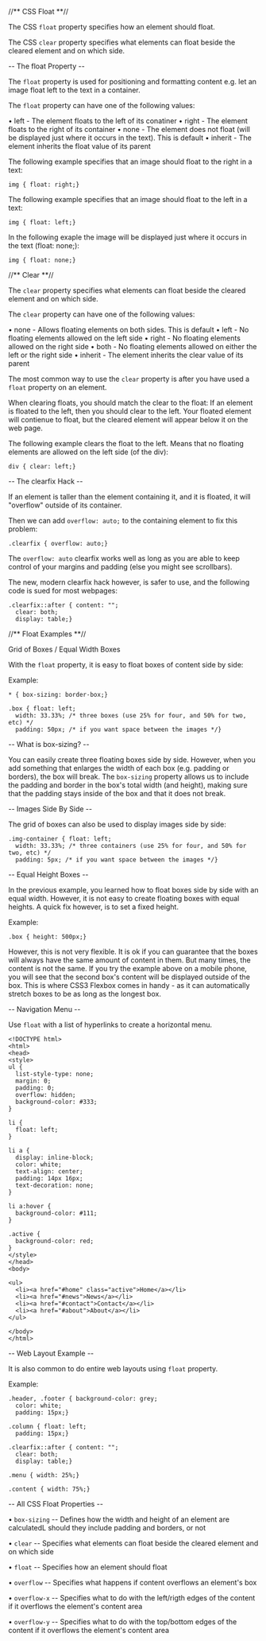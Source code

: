 //** CSS Float **//

The CSS `float` property specifies how an element should float.

The CSS `clear` property specifies what elements can float beside the cleared element and on which side.

-- The float Property --

The `float` property is used for positioning and formatting content e.g. let an image float left to the text in a container.

The `float` property can have one of the following values:

• left - The element floats to the left of its conatiner
• right - The element floats to the right of its container
• none - The element does not float (will be displayed just where it occurs in the text). This is default
• inherit - The element inherits the float value of its parent

The following example specifies that an image should float to the right in a text:

`img { float: right;}`

The following example specifies that an image should float to the left in a text:

`img { float: left;}`

In the following exaple the image will be displayed just where it occurs in the text (float: none;):

`img { float: none;}`

//** Clear **//

The `clear` property specifies what elements can float beside the cleared element and on which side.

The `clear` property can have one of the following values:

• none - Allows floating elements on both sides. This is default
• left - No floating elements allowed on the left side
• right - No floating elements allowed on the right side
• both - No floating elements allowed on either the left or the right side
• inherit - The element inherits the clear value of its parent

The most common way to use the `clear` property is after you have used a `float` property on an element.

When clearing floats, you should match the clear to the float: If an element is floated to the left, then you should clear to the left. Your floated element will contienue to float, but the cleared element will appear below it on the web page.

The following example clears the float to the left. Means that no floating elements are allowed on the left side (of the div):

`div { clear: left;}`

-- The clearfix Hack --

If an element is taller than the element containing it, and it is floated, it will "overflow" outside of its container.

Then we can add `overflow: auto;` to the containing element to fix this problem:

`.clearfix { overflow: auto;}`

The `overflow: auto` clearfix works well as long as you are able to keep control of your margins and padding (else you might see scrollbars).

The new, modern clearfix hack however, is safer to use, and the following code is sued for most webpages:

```
.clearfix::after { content: "";  
  clear: both;  
  display: table;}
```

//** Float Examples **//

Grid of Boxes / Equal Width Boxes

With the `float` property, it is easy to float boxes of content side by side:

Example:

```
* { box-sizing: border-box;}  
  
.box { float: left;  
  width: 33.33%; /* three boxes (use 25% for four, and 50% for two, etc) */  
  padding: 50px; /* if you want space between the images */}
```

-- What is box-sizing? --

You can easily create three floating boxes side by side. However, when you add something that enlarges the width of each box (e.g. padding or borders), the box will break. The `box-sizing` property allows us to include the padding and border in the box's total width (and height), making sure that the padding stays inside of the box and that it does not break.

-- Images Side By Side --

The grid of boxes can also be used to display images side by side:

```
.img-container { float: left;  
  width: 33.33%; /* three containers (use 25% for four, and 50% for two, etc) */  
  padding: 5px; /* if you want space between the images */}
```

-- Equal Height Boxes --

In the previous example, you learned how to float boxes side by side with an equal width. However, it is not easy to create floating boxes with equal heights. A quick fix however, is to set a fixed height.

Example:

`.box { height: 500px;}`

However, this is not very flexible. It is ok if you can guarantee that the boxes will always have the same amount of content in them. But many times, the content is not the same. If you try the example above on a mobile phone, you will see that the second box's content will be displayed outside of the box. This is where CSS3 Flexbox comes in handy - as it can automatically stretch boxes to be as long as the longest box.

-- Navigation Menu --

Use `float` with a list of hyperlinks to create a horizontal menu.

```
<!DOCTYPE html>
<html>
<head>
<style>
ul {
  list-style-type: none;
  margin: 0;
  padding: 0;
  overflow: hidden;
  background-color: #333;
}

li {
  float: left;
}

li a {
  display: inline-block;
  color: white;
  text-align: center;
  padding: 14px 16px;
  text-decoration: none;
}

li a:hover {
  background-color: #111;
}

.active {
  background-color: red;
}
</style>
</head>
<body>

<ul>
  <li><a href="#home" class="active">Home</a></li>
  <li><a href="#news">News</a></li>
  <li><a href="#contact">Contact</a></li>
  <li><a href="#about">About</a></li>
</ul>

</body>
</html>
```

-- Web Layout Example --

It is also common to do entire web layouts using `float` property.

Example:

```
.header, .footer { background-color: grey;  
  color: white;  
  padding: 15px;}  
  
.column { float: left;  
  padding: 15px;}  
  
.clearfix::after { content: "";  
  clear: both;  
  display: table;}  
  
.menu { width: 25%;}  
  
.content { width: 75%;}
```

-- All CSS Float Properties --

• `box-sizing` -- Defines how the width and height of an element are calculatedL should they include padding and borders, or not

• `clear` -- Specifies what elements can float beside the cleared element and on which side

• `float` -- Specifies how an element should float

• `overflow` -- Specifies what happens if content overflows an element's box

• `overflow-x` -- Specifies what to do with the left/rigth edges of the content if it overflows the element's content area

• `overflow-y` -- Specifies what to do with the top/bottom edges of the content if it overflows the element's content area